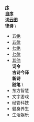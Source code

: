 **[序](xu.md)** \
**[自序](zi_xu.md)** \
**[词云图](word_cloud.md)** \
**律诗** \
- [五绝](wu_jue/README.md)
- [五律](wu_lv/README.md)
- [七绝](qi_jue/README.md)
- [七律](qi_lv/README.md)
- [其他](other.md) \
**词令** \
**古诗今译** \
 **新诗** \
**随笔** \
- 东方智慧
- 文字游戏
- 经管科技
- 健身养生
- 生活娱乐
